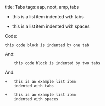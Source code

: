title: Tabs
tags: aap, noot, amp, tabs
+	this is a list item
	indented with tabs

+   this is a list item
    indented with spaces

Code:

	this code block is indented by one tab

And:

		this code block is indented by two tabs

And:

	+	this is an example list item
		indented with tabs
	
	+   this is an example list item
	    indented with spaces
